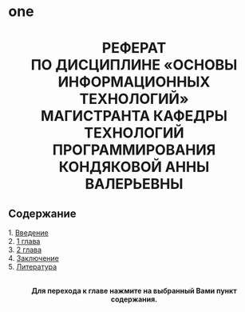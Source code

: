 # one
<h1 align="center">
  РЕФЕРАТ <br>
  ПО ДИСЦИПЛИНЕ «ОСНОВЫ ИНФОРМАЦИОННЫХ ТЕХНОЛОГИЙ»<br>
  МАГИСТРАНТА КАФЕДРЫ ТЕХНОЛОГИЙ ПРОГРАММИРОВАНИЯ <br>
  КОНДЯКОВОЙ АННЫ ВАЛЕРЬЕВНЫ 
  </h1>
  
  <h2 align="left">
  Содержание<br>
  </h2>
  1. <a href="https://github.com/Warzaria/one/blob/8a051c66b77020c67a2882e36860f6c1fa46f2ef/Introduction.md">Введение</a><br>
  2. <a href="https://github.com/Warzaria/one/blob/599ddfb5fdd38afad859207b4437fc10413ef704/Chapter%201.md">1 глава</a><br>
  3. <a href=" ">2 глава</a><br>
  4. <a href=" ">Заключение</a><br>
  5. <a href=" ">Литература</a><br><br>

<p align="center"><b>Для перехода к главе нажмите на выбранный Вами пункт содержания.</b> </p>
